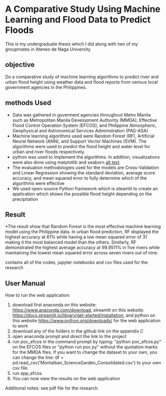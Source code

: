 # A Comparative Study Using Machine Learning and Flood Data to Predict Floods
This is my undergraduate thesis which I did along with two of my groupmates in Ateneo de Naga University
## objective 
Do a comparative study of machine learning algorithms to predict river and urban flood height using weather data and flood reports from various local government agencies in the Philippines.

## methods Used
* Data was gathered in goverment agencies throughout Metro Manila such as Metropolitan Manila Development Authority (MMDA), Effective Flood Control Operation System (EFCOS), and Philippine Atmospheric, Geophysical and Astronomical Services Administration (PAG-ASA)
* Machine learning algorithms used were Random Forest (RF), Artificial Neural Network (ANN), and Support Vector Machines (SVM). The algorithms were used to predict the flood height and water level for urban and river floods respectively.
* python was used to implement the algorithms. In addition, visualizations were also done using matplotlib and seaborn
[alt text](http://url/to/img.png)
* The evaluation methodologies used for the models are Cross-Validation and Linear Regression showing the standard deviation, average score accuracy, and mean squared error to fully determine which of the algorithms were effective
* We used open-source Python framework which is steamlit to create an application which shows the possible flood height depending on the precipitation

## Result
*The result show that Random Forest is the most effective machine learning model using the Philippine data. In urban flood prediction, RF displayed the highest accuracy at 61% while having a low mean squared error of 31 making it the most balanced model than the others. Similarly, RF demonstrated the highest average accuracy at 99.9511% in five rivers while maintaining the lowest mean squared error across seven rivers out of nine.


contains all of the codes, jupyter notebooks and csv files used for the research

## User Manual

How to run the web application:
1. download first anaconda on this website: https://www.anaconda.com/download, streamlit on this website: https://docs.streamlit.io/library/get-started/installation, and python on this website https://www.python.org/downloads/ for the web application to work
2. download any of the folders in the github link on the appendix C
3. open anaconda prompt and direct the link to the project
4. run poc_efcos in the command prompt by typing: "python poc_efcos.py" on the EFCOS files or  "python run poc.py" without the quotation marks for the MMDA files. If you want to change the dataset to your own, you can change the line: df = pd.read_csv('Montalban_ScienceGarden_Consolidated.csv') to your own csv file.
5. run app_efcos.
6. You can now view the results on the web application

Additional notes: see pdf file for the research.

